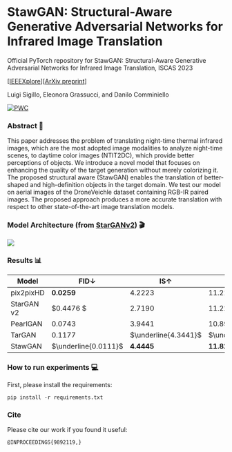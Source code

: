 # StawGAN: Structural-Aware Generative Adversarial Networks for Infrared Image Translation
Official PyTorch repository for StawGAN: Structural-Aware Generative Adversarial Networks for Infrared Image Translation, ISCAS 2023

[[IEEEXplore]()][[ArXiv preprint]()]

Luigi Sigillo, Eleonora Grassucci, and Danilo Comminiello

[![PWC]()]()

### Abstract :bookmark_tabs:

This paper addresses the problem of translating night-time thermal infrared images, which are the most adopted image modalities to analyze night-time scenes, to daytime color images (NTIT2DC), which provide better perceptions of objects.
We introduce a novel model that focuses on enhancing the quality of the target generation without merely colorizing it. The proposed structural aware (StawGAN) enables the translation of better-shaped and high-definition objects in the target domain.
We test our model on aerial images of the DroneVeichle dataset containing RGB-IR paired images.
The proposed approach produces a more accurate translation with respect to other state-of-the-art image translation models.

### Model Architecture (from [StarGANv2]()) :clapper:
<img src=".png">

### Results :bar_chart:
| Model                                    | FID$\downarrow$      | IS$\uparrow$         | PSNR$\uparrow$        | SSIM$\uparrow$       |
|------------------------------------------|----------------------|----------------------|-----------------------|----------------------|
| pix2pixHD| $\mathbf{0.0259}$    | $4.2223$             | $11.2101$             | $0.2125$             |
| StarGAN v2       | $0.4476	$            | $2.7190$             | $11.2211$             | $\underline{0.2297}$ |
| PearlGAN                   | $0.0743$             | $3.9441$             | $10.8925$             | $0.2046$             |
| TarGAN            | $0.1177$             | $\underline{4.3441}$ | $\underline{11.7085}$ | $0.2382$             |
| StawGAN                                  | $\underline{0.0111}$ | $\mathbf{4.4445}$    | $\mathbf{11.8251}$    | $\mathbf{0.2453}$    |

### How to run experiments :computer:

First, please install the requirements:

```pip install -r requirements.txt```



### Cite

Please cite our work if you found it useful:

```
@INPROCEEDINGS{9892119,}
```


